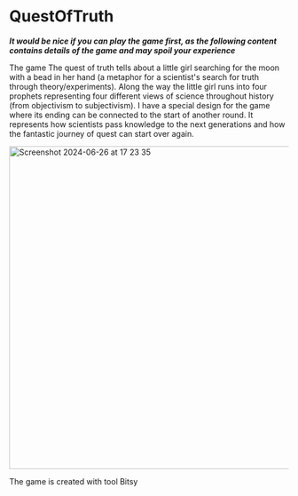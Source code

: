 # QuestOfTruth
***It would be nice if you can play the game first, as the following content contains details of the game and may spoil your experience***

The game The quest of truth tells about a little girl searching for the moon with a bead in her hand (a metaphor for a scientist's search for truth through theory/experiments). Along the way the little girl runs into four prophets representing four different views of science throughout history (from objectivism to subjectivism). I have a special design for the game where its ending can be connected to the start of another round. It represents how scientists pass knowledge to the next generations and how the fantastic journey of quest can start over again. 

<img width="581" alt="Screenshot 2024-06-26 at 17 23 35" src="https://github.com/enenmia/QuestOfTruth/assets/87007372/5585f604-1245-4c3d-a195-b83f039ccce8">

The game is created with tool Bitsy
